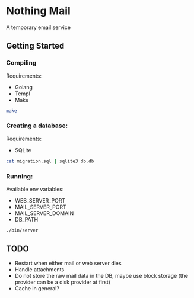 # Nothing Mail

A temporary email service

## Getting Started

### Compiling

Requirements:
 - Golang
 - Templ
 - Make

```sh
make
```

### Creating a database:

Requirements:
 - SQLite

```sh
cat migration.sql | sqlite3 db.db
```

### Running:

Available env variables:
 - WEB_SERVER_PORT
 - MAIL_SERVER_PORT
 - MAIL_SERVER_DOMAIN
 - DB_PATH

```sh
./bin/server
```

## TODO

 - Restart when either mail or web server dies
 - Handle attachments
 - Do not store the raw mail data in the DB, maybe use block storage (the provider can be a disk provider at first)
 - Cache in general?
